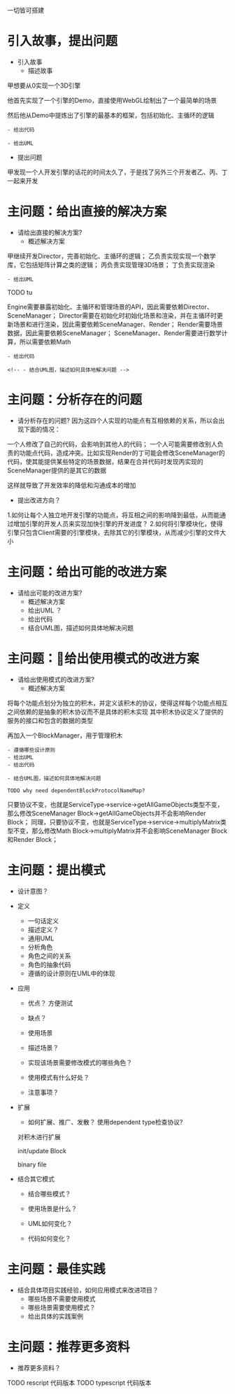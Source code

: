 一切皆可搭建
# 引入故事，提出问题

- 引入故事
    - 描述故事
<!-- 如何让每个人独立地开发引擎的功能点 -->
<!-- 两个开发者同时开发引擎的不同功能点，其中开发者甲负责实现 -->
<!-- 三个开发者同时开发引擎的不同功能点，其中甲负责实现场景，乙负责实现渲染，丙富足实现基础库（如数学库） -->

甲想要从0实现一个3D引擎
<!-- 他首先实现了一个引擎的Demo，直接使用WebGL绘制出了一个最简单的场景，了解了一个引擎包含哪些基本的功能点 -->
他首先实现了一个引擎的Demo，直接使用WebGL绘制出了一个最简单的场景
<!-- 然后他选择首先实现一个数学库，它包括矩阵计算之类的逻辑 -->
然后他从Demo中提炼出了引擎的最基本的框架，包括初始化、主循环的逻辑

    - 给出代码

    - 给出UML

- 提出问题


甲发现一个人开发引擎的话花的时间太久了，于是找了另外三个开发者乙、丙、丁一起来开发

<!-- 如何让每个人独立地开发引擎的功能点，将互相之间的影响降到最低？ -->


# 主问题：给出直接的解决方案

- 请给出直接的解决方案?
    - 概述解决方案
<!-- 甲负责实现实现一个数学库，它包括矩阵计算之类的逻辑； -->
甲继续开发Director，完善初始化、主循环的逻辑；
乙负责实现实现一个数学库，它包括矩阵计算之类的逻辑；
丙负责实现管理3D场景；
丁负责实现渲染

    - 给出UML
TODO tu

Engine需要暴露初始化、主循环和管理场景的API，因此需要依赖Director、SceneManager；
Director需要在初始化时初始化场景和渲染，并在主循环时更新场景和进行渲染，因此需要依赖SceneManager、Render；
Render需要场景数据，因此需要依赖SceneManager；
SceneManager、Render需要进行数学计算，所以需要依赖Math

    - 给出代码

    <!-- - 结合UML图，描述如何具体地解决问题 -->


# 主问题：分析存在的问题

- 请分析存在的问题?
因为这四个人实现的功能点有互相依赖的关系，所以会出现下面的情况：
<!-- 合并代码时，出现大量冲突； -->
<!-- 多人 -->
一个人修改了自己的代码，会影响到其他人的代码；
一个人可能需要修改别人负责的功能点代码，造成冲突。比如实现Render的丁可能会修改SceneManager的代码，使其能提供某些特定的场景数据，结果在合并代码时发现丙实现的SceneManager提供的是其它的数据
<!-- 它并没有提供； -->

这样就导致了开发效率的降低和沟通成本的增加

- 提出改进方向？

1.如何让每个人独立地开发引擎的功能点，将互相之间的影响降到最低，从而能通过增加引擎的开发人员来实现加快引擎的开发进度？
2.如何将引擎模块化，使得引擎只包含Client需要的引擎模块，去除其它的引擎模块，从而减少引擎的文件大小



# 主问题：给出可能的改进方案

- 请给出可能的改进方案?
    - 概述解决方案
    - 给出UML ？
    - 给出代码
    - 结合UML图，描述如何具体地解决问题

<!-- 再增加一个开发者，开发渲染 -->


# 主问题：给出使用模式的改进方案

- 请给出使用模式的改进方案?
    - 概述解决方案
<!-- 只要解除编辑器和具体的引擎的依赖，并把引擎升级或替换的逻辑隔离出去就可以！新设计的类图如下所示： -->
将每个功能点划分为独立的积木，并定义该积木的协议，使得这样每个功能点相互之间依赖的是抽象的积木协议而不是具体的积木实现
其中积木协议定义了提供的服务的接口和包含的数据的类型

再加入一个BlockManager，用于管理积木



    - 遵循哪些设计原则
    - 给出UML
    - 给出代码

    - 结合UML图，描述如何具体地解决问题

    TODO why need dependentBlockProtocolNameMap?

只要协议不变，也就是ServiceType->service->getAllGameObjects类型不变，那么修改SceneManager Block->getAllGameObjects并不会影响Render Block；
同理，只要协议不变，也就是ServiceType->service->multiplyMatrix类型不变，那么修改Math Block->multiplyMatrix并不会影响SceneManager Block和Render Block；


# 主问题：提出模式


- 设计意图？
- 定义
    - 一句话定义
    - 描述定义？
    - 通用UML
    - 分析角色
    - 角色之间的关系
    - 角色的抽象代码
    - 遵循的设计原则在UML中的体现


- 应用
    - 优点？
方便测试

    - 缺点？
    - 使用场景
    - 描述场景？
    - 实现该场景需要修改模式的哪些角色？
    - 使用模式有什么好处？
    - 注意事项？

- 扩展
    - 如何扩展、推广、发散？
    使用dependent type检查协议?

    <!-- 2.使用契约检查协议? -->

    对积木进行扩展




    <!-- config -->



    <!-- TODO 结合钩子函数 -->
    init/update Block

    <!-- TODO 结合单文件模式 -->
    binary file


- 结合其它模式
    - 结合哪些模式？

    - 使用场景是什么？
    - UML如何变化？
    - 代码如何变化？


# 主问题：最佳实践

- 结合具体项目实践经验，如何应用模式来改进项目？
    - 哪些场景不需要使用模式
    - 哪些场景需要使用模式？
    - 给出具体的实践案例


# 主问题：推荐更多资料

- 推荐更多资料？


TODO rescript 代码版本
TODO typescript 代码版本
